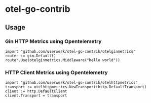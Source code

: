 # otel-go-contrib

## Usage

### Gin HTTP Metrics using Opentelemetry

```golang
import "github.com/userwerk/otel-go-contrib/otelginmetrics"
router := gin.Default()
router.Use(otelginmetrics.Middleware("hello world"))
```

### HTTP Client Metrics using Opentelemetry

```golang
import "github.com/userwerk/otel-go-contrib/otelhttpmetrics"
transport := otelhttpmetrics.NewTransport(http.DefaultTransport)
client := http.DefaultClient
client.Transport = transport
```
